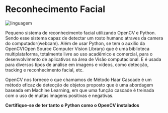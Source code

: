 <!DOCTYPE html>
<html>
  <head>
    <h1><strong>Reconhecimento Facial</strong></h1>
    <a><img src= "https://miro.medium.com/max/1200/1*4NGm_eV4mR2gx-BcuWACYQ.png" alt="linguagem"></a>
  </head>
  <main>
    <section>
      <p>Pequeno sistema de reconhecimento facial utilizando OpenCV e Python. Sendo esse sistema  capaz de detectar um rosto humano atraves da camera do computador(webcam).
        Além de usar Python, se tem o auxilio da OpenCV(Open Source Computer Vision Library) que é uma biblioteca multiplataforma, totalmente livre ao uso acadêmico e comercial, para o desenvolvimento de aplicativos na área de Visão computacional. E é usada para diversos tipos de análise em imagens e vídeos, como  detecção, tracking e reconhecimento facial, etc.  </p>      
      <p>OpenCV nos fornece o que chamamos de Método Haar Cascade é um método eficaz de detecção de objetos proposto que é uma abordagem baseada em Machine Learning, em que uma função cascade é treinada com o uso de muitas imagens positivas e negativas.
      </p>
    <strong>Certifique-se de ter tanto o Python como o OpenCV instalados
    </section>
